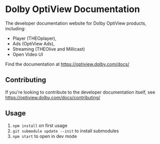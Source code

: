 # Dolby OptiView Documentation

The developer documentation website for Dolby OptiView products, including:

- Player (THEOplayer),
- Ads (OptiView Ads),
- Streaming (THEOlive and Millicast)
- Open Video UI

Find the documentation at https://optiview.dolby.com/docs/

## Contributing

If you're looking to contribute to the developer documentation itself, see https://optiview.dolby.com/docs/contributing/

## Usage

1. `npm install` on first usage
2. `git submodule update --init` to install submodules
3. `npm start` to open in dev mode
